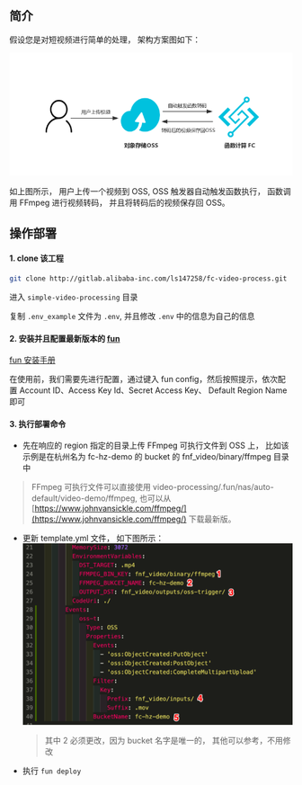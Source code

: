 ## 简介

假设您是对短视频进行简单的处理， 架构方案图如下：

![image](main.png)

如上图所示， 用户上传一个视频到 OSS, OSS 触发器自动触发函数执行， 函数调用 FFmpeg 进行视频转码， 并且将转码后的视频保存回 OSS。

## 操作部署

#### 1. clone 该工程

```bash
git clone http://gitlab.alibaba-inc.com/ls147258/fc-video-process.git
```

进入 `simple-video-processing` 目录

复制 `.env_example` 文件为 `.env`, 并且修改 `.env` 中的信息为自己的信息

#### 2. 安装并且配置最新版本的 [fun](https://help.aliyun.com/document_detail/64204.html)

[fun 安装手册](https://github.com/alibaba/funcraft/blob/master/docs/usage/installation-zh.md)

在使用前，我们需要先进行配置，通过键入 fun config，然后按照提示，依次配置 Account ID、Access Key Id、Secret Access Key、 Default Region Name 即可

#### 3. 执行部署命令

- 先在响应的 region 指定的目录上传 FFmpeg 可执行文件到 OSS 上， 比如该示例是在杭州名为 fc-hz-demo 的 bucket 的 fnf_video/binary/ffmpeg 目录中

> FFmpeg 可执行文件可以直接使用 video-processing/.fun/nas/auto-default/video-demo/ffmpeg, 也可以从 [https://www.johnvansickle.com/ffmpeg/](https://www.johnvansickle.com/ffmpeg/) 下载最新版。

- 更新 template.yml 文件， 如下图所示：
    ![image](diy.png)
    > 其中 2 必须更改，因为 bucket 名字是唯一的， 其他可以参考，不用修改

- 执行 `fun deploy`